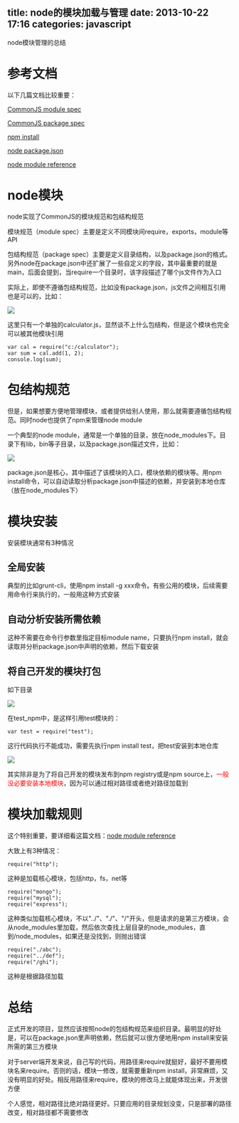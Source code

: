 title: node的模块加载与管理
date: 2013-10-22 17:16
categories: javascript 
---
node模块管理的总结
<!--more-->

# 参考文档

以下几篇文档比较重要：

[CommonJS module spec](http://wiki.commonjs.org/wiki/Modules/1.1.1)

[CommonJS package spec](http://wiki.commonjs.org/wiki/Packages/1.0#Catalog_Properties)

[npm install](https://npmjs.org/doc/cli/npm-install.html)

[node package.json](https://npmjs.org/doc/json.html#dependencies)

[node module reference](http://www.nodejs.org/api/modules.html)

# node模块

node实现了CommonJS的模块规范和包结构规范

模块规范（module spec）主要是定义不同模块间require，exports，module等API

包结构规范（package spec）主要是定义目录结构，以及package.json的格式。另外node在package.json中还扩展了一些自定义的字段，其中最重要的就是main，后面会提到，当require一个目录时，该字段描述了哪个js文件作为入口

实际上，即使不遵循包结构规范，比如没有package.json，js文件之间相互引用也是可以的，比如：

![](http://img.blog.csdn.net/20131022163605250?watermark/2/text/aHR0cDovL2Jsb2cuY3Nkbi5uZXQva3lmeGJs/font/5a6L5L2T/fontsize/400/fill/I0JBQkFCMA==/dissolve/70/gravity/SouthEast)

这里只有一个单独的calculator.js，显然谈不上什么包结构，但是这个模块也完全可以被其他模块引用

```
var cal = require("c:/calculator");
var sum = cal.add(1, 2);
console.log(sum);
```

# 包结构规范

但是，如果想要方便地管理模块，或者提供给别人使用，那么就需要遵循包结构规范。同时node也提供了npm来管理node module

一个典型的node module，通常是一个单独的目录，放在node\_modules下。目录下有lib，bin等子目录，以及package.json描述文件，比如：

![](http://img.blog.csdn.net/20131022164410937?watermark/2/text/aHR0cDovL2Jsb2cuY3Nkbi5uZXQva3lmeGJs/font/5a6L5L2T/fontsize/400/fill/I0JBQkFCMA==/dissolve/70/gravity/SouthEast)

package.json是核心，其中描述了该模块的入口，模块依赖的模块等。用npm install命令，可以自动读取分析package.json中描述的依赖，并安装到本地仓库（放在node\_modules下）

# 模块安装

安装模块通常有3种情况

## 全局安装

典型的比如grunt-cli，使用npm install -g xxx命令。有些公用的模块，后续需要用命令行来执行的，一般用这种方式安装

## 自动分析安装所需依赖

这种不需要在命令行参数里指定目标module name，只要执行npm install，就会读取并分析package.json中声明的依赖，然后下载安装

## 将自己开发的模块打包

如下目录

![](http://img.blog.csdn.net/20131022165452015?watermark/2/text/aHR0cDovL2Jsb2cuY3Nkbi5uZXQva3lmeGJs/font/5a6L5L2T/fontsize/400/fill/I0JBQkFCMA==/dissolve/70/gravity/SouthEast)

在test\_npm中，是这样引用test模块的：

```
var test = require("test");
```
这行代码执行不能成功，需要先执行npm install test，把test安装到本地仓库

![](http://img.blog.csdn.net/20131022165804312?watermark/2/text/aHR0cDovL2Jsb2cuY3Nkbi5uZXQva3lmeGJs/font/5a6L5L2T/fontsize/400/fill/I0JBQkFCMA==/dissolve/70/gravity/SouthEast)

其实除非是为了将自己开发的模块发布到npm registry或是npm source上，<span style="color:#ff0000">一般没必要安装本地模块</span>，因为可以通过相对路径或者绝对路径加载到

# 模块加载规则

这个特别重要，要详细看这篇文档：[node module reference](http://www.nodejs.org/api/modules.html)

大致上有3种情况：

```
require("http");
```
这种是加载核心模块，包括http，fs，net等

```
require("mongo");
require("mysql");
require("express");
```
这种类似加载核心模块，不以"../"、"./"、"/"开头，但是请求的是第三方模块，会从node\_modules里加载，然后依次查找上层目录的node\_modules，直到/node\_modules，如果还是没找到，则抛出错误

```
require("./abc");
require("../def");
require("/ghi");
```
这种是根据路径加载

# 总结

正式开发的项目，显然应该按照node的包结构规范来组织目录。最明显的好处是，可以在package.json里声明依赖，然后就可以很方便地用npm install来安装所需的第三方模块

对于server端开发来说，自己写的代码，用路径来require就挺好，最好不要用模块名来require。否则的话，模块一修改，就需要重新npm install，非常麻烦，又没有明显的好处。相反用路径来require，模块的修改马上就能体现出来，开发很方便

个人感觉，相对路径比绝对路径更好。只要应用的目录规划没变，只是部署的路径改变，相对路径都不需要修改